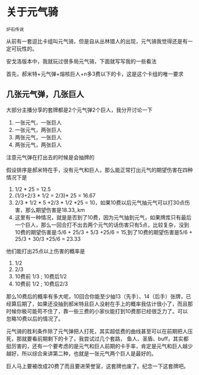 # 关于元气骑

`炉石传说`

从前有一套逗比卡组叫元气骑，但是自从丛林猎人的出现，元气骑我觉得还是有一定可玩性的。

安戈洛版本中，我就玩过很多局元气骑，下面就写写我的一些看法

首先，郝米特+元气弹+熔核巨人+n多3费以下的卡，这是这个卡组的唯一要求


## 几张元气弹，几张巨人

大部分主播分享的套牌都是2个元气弹2个巨人，我分开讨论一下

1. 一张元气，一张巨人
2. 一张元气，两张巨人
3. 两张元气，一张巨人
4. 两张元气，两张巨人

注意元气弹在打出去的时候是会抽牌的

假设排序是郝米特在手，没有元气和巨人，那么能正常打出元气的期望伤害在四种情况下是
1. 1/2 * 25 = 12.5
2. (1/3+2/3 * 1/2 = 2/3)* 25 = 16.67
3. 2/3 * 1/2 * 5 +2/3 * 1/2 *25 = 10，如果10费以后元气抽元气可以打30点伤害，那么期望伤害是18.33,.km
4. 这里有一种情况，就是是否到了10费，因为元气抽到元气，如果牌库只有最后一个巨人，那么一回合打不出去两个元气的话伤害只有5点，比较复杂，没到10费的期望伤害是:5/6 + 25/3 + 5/3 +25/6 = 15,到了10费的期望伤害是5/6 + 25/3 + 30/3 +25/6 = 23.33

他们能打出25点以上伤害的概率是
1. 1/2
2. 2/3
3. 10费前 1/3 ; 10费后1/2
4. 10费前 1/2 ; 10费后2/3

那么10费后的概率有多大呢，10回合你能至少抽13（先手）、14（后手）张牌，已经算后期了，如果还没抽到郝米特且巨人没射在手上的概率我估计很小了，而且那时候你极可能苟不住了，靠一些三费的小家伙能打到10费那已经很乏力了。可以忽略10费以后的情况了。

元气骑的胜利条件除了元气弹把人打死，其实超低费的曲线甚至可以在前期把人压死，那就要看前期剩下的卡了，我尝试过几个套路，
鱼人、圣盾、buff，其实都挺厉害的，还有一个要考虑的是元气和巨人前期的卡手率，肯定是元气和巨人越少越好，所以综合来讲第二种，也就是一张元气两个巨人是最好的。

巨人马上要被改成20费了而且要进荣誉室，这套牌也废了。纪念一下这套牌吧。